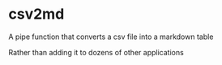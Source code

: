 # csv2md

A pipe function that converts a csv file into a markdown table

Rather than adding it to dozens of other applications
